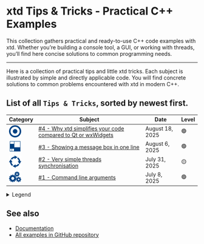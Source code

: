 # xtd Tips & Tricks - Practical C++ Examples

This collection gathers practical and ready-to-use C++ code examples with xtd.
Whether you’re building a console tool, a GUI, or working with threads, you’ll find here concise solutions to common programming needs.

---

Here is a collection of practical tips and little xtd tricks. 
Each subject is illustrated by simple and directly applicable code. 
You will find concrete solutions to common problems encountered with xtd in modern C++.

## List of all `Tips & Tricks`, sorted by newest first.

| Category                                                                                                                     | Subject                                                                                                | Date             | Level |
| ---------------------------------------------------------------------------------------------------------------------------- | ------------------------------------------------------------------------------------------------------ | ---------------- | ----- |
| [![xxtd](/pictures/xtd32.png)](https://gammasoft71.github.io/xtd/reference_guides/latest)                                    | [#4 - Why xtd simplifies your code compared to Qt or wxWidgets](/docs/documentation/tips_and_tricks/4) | August 18, 2025  | 🟢    |
| [![forms](/pictures/xtd.forms.png)](https://gammasoft71.github.io/xtd/reference_guides/latest/group__xtd__forms.html)        | [#3 - Showing a message box in one line](/docs/documentation/tips_and_tricks/3)                        | August 6, 2025   | 🟢    |
| [![threading](/pictures/xtd.threading.png)](https://gammasoft71.github.io/xtd/reference_guides/latest/group__threading.html) | [#2 - Very simple threads synchronisation](/docs/documentation/tips_and_tricks/2)                      | July 31, 2025    | 🟡    |
| [![core](/pictures/xtd.core.png)](https://gammasoft71.github.io/xtd/reference_guides/latest/group__xtd__core.html)           | [#1 - Command line arguments](/docs/documentation/tips_and_tricks/1)                                   | July 8, 2025     | 🟢    |

<details>
  <summary>Legend</summary>
- [![xtd](/pictures/xtd32.png)](https://gammasoft71.github.io/xtd/reference_guides/latest)
[xtd](https://gammasoft71.github.io/xtd/reference_guides/latest)
- [![cmake](/pictures/xtd.cmake.png)](https://gammasoft71.github.io/xtd/reference_guides/latest/_c_make_commands.html)
[cmake](https://gammasoft71.github.io/xtd/reference_guides/latest/_c_make_commands.html)
- [![core](/pictures/xtd.core.png)](https://gammasoft71.github.io/xtd/reference_guides/latest/group__xtd__core.html) 
[core](https://gammasoft71.github.io/xtd/reference_guides/latest/group__xtd__core.html)
- [![delegates](/pictures/xtd.delegates.png)](https://gammasoft71.github.io/xtd/reference_guides/latest/group__delegates.html) 
[delegates](https://gammasoft71.github.io/xtd/reference_guides/latest/group__delegates.html)
- [![diagnostics](/pictures/xtd.diagnostics.png)](https://gammasoft71.github.io/xtd/reference_guides/latest/group__diagnostics.html)
[diagnostics](https://gammasoft71.github.io/xtd/reference_guides/latest/group__diagnostics.html)
- [![drawing](/pictures/xtd.drawing.png)](https://gammasoft71.github.io/xtd/reference_guides/latest/group__drawing.html)
[drawing](https://gammasoft71.github.io/xtd/reference_guides/latest/group__drawing.html)
- [![forms](/pictures/xtd.forms.png)](https://gammasoft71.github.io/xtd/reference_guides/latest/group__xtd__forms.html) 
[forms](https://gammasoft71.github.io/xtd/reference_guides/latest/group__xtd__forms.html)
- [![io](/pictures/xtd.io.png)](https://gammasoft71.github.io/xtd/reference_guides/latest/group__io.html)
[io](https://gammasoft71.github.io/xtd/reference_guides/latest/group__io.html)
- [![media](/pictures/xtd.media.png)](https://gammasoft71.github.io/xtd/reference_guides/latest/group__media.html)
[media](https://gammasoft71.github.io/xtd/reference_guides/latest/group__media.html)
- [![network](/pictures/xtd.net.png)](https://gammasoft71.github.io/xtd/reference_guides/latest/group__net.html)
[network](https://gammasoft71.github.io/xtd/reference_guides/latest/group__net.html)
- [![threading](/pictures/xtd.threading.png)](https://gammasoft71.github.io/xtd/reference_guides/latest/group__threading.html)
[threading](https://gammasoft71.github.io/xtd/reference_guides/latest/group__threading.html)
- [![timers](/pictures/xtd.timers.png)](https://gammasoft71.github.io/xtd/reference_guides/latest/group__timers.html)
[timers](https://gammasoft71.github.io/xtd/reference_guides/latest/group__timers.html)
- [![tunit](/pictures/xtd.tunit.png)](https://gammasoft71.github.io/xtd/reference_guides/latest/group__xtd__tunit.html)
[test](https://gammasoft71.github.io/xtd/reference_guides/latest/group__xtd__tunit.html)

- 🟢 Beginner level
- 🟡 Intermediate level
- 🔴 Advanced level
</details>

## See also

* [Documentation](/docs/documentation)
* [All examples in GitHub repository](https://github.com/gammasoft71/xtd/blob/master/examples/README.md)
